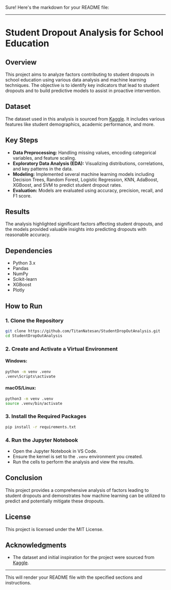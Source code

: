 Sure! Here's the markdown for your README file:

---

# Student Dropout Analysis for School Education

## Overview
This project aims to analyze factors contributing to student dropouts in school education using various data analysis and machine learning techniques. The objective is to identify key indicators that lead to student dropouts and to build predictive models to assist in proactive intervention.

## Dataset
The dataset used in this analysis is sourced from [Kaggle](https://www.kaggle.com/datasets/thedevastator/higher-education-predictors-of-student-retention). It includes various features like student demographics, academic performance, and more.

## Key Steps
- **Data Preprocessing:** Handling missing values, encoding categorical variables, and feature scaling.
- **Exploratory Data Analysis (EDA):** Visualizing distributions, correlations, and key patterns in the data.
- **Modeling:** Implemented several machine learning models including Decision Trees, Random Forest, Logistic Regression, KNN, AdaBoost, XGBoost, and SVM to predict student dropout rates.
- **Evaluation:** Models are evaluated using accuracy, precision, recall, and F1 score.

## Results
The analysis highlighted significant factors affecting student dropouts, and the models provided valuable insights into predicting dropouts with reasonable accuracy.

## Dependencies
- Python 3.x
- Pandas
- NumPy
- Scikit-learn
- XGBoost
- Plotly

## How to Run

### 1. Clone the Repository

```bash
git clone https://github.com/TitanNatesan/StudentDropOutAnalysis.git 
cd StudentDropOutAnalysis
```

### 2. Create and Activate a Virtual Environment

#### Windows:

```bash
python -m venv .venv
.venv\Scripts\activate
```

#### macOS/Linux:

```bash
python3 -m venv .venv
source .venv/bin/activate
```

### 3. Install the Required Packages

```bash
pip install -r requirements.txt
```

### 4. Run the Jupyter Notebook

- Open the Jupyter Notebook in VS Code.
- Ensure the kernel is set to the `.venv` environment you created.
- Run the cells to perform the analysis and view the results.

## Conclusion
This project provides a comprehensive analysis of factors leading to student dropouts and demonstrates how machine learning can be utilized to predict and potentially mitigate these dropouts.

## License
This project is licensed under the MIT License.

## Acknowledgments
- The dataset and initial inspiration for the project were sourced from [Kaggle](https://www.kaggle.com/code/jeevabharathis/student-dropout-analysis-for-school-education).

--- 

This will render your README file with the specified sections and instructions.
